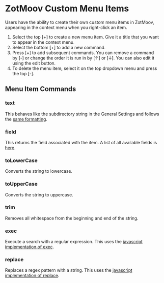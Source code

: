 # ZotMoov Custom Menu Items

Users have the ability to create their own custom menu items in ZotMoov, appearing in the context menu when you right-click an item.

1. Select the top [+] to create a new menu item. Give it a title that you want to appear in the context menu.
2. Select the bottom [+] to add a new command.
3. Press [+] to add subsequent commands. You can remove a command by [-] or change the order it is run in by [↑] or [↓]. You can also edit it using the edit button.
4. To delete the menu item, select it on the top dropdown menu and press the top [-].

## Menu Item Commands

### text

This behaves like the subdirectory string in the General Settings and follows the [same formatting](WILDCARD_INFO.md).

### field

This returns the field associated with the item. A list of all available fields is [here](https://www.zotero.org/support/dev/client_coding/javascript_api/search_fields).

### toLowerCase

Converts the string to lowercase.

### toUpperCase

Converts the string to uppercase.

### trim

Removes all whitespace from the beginning and end of the string.


### exec

Execute a search with a regular expression. This uses the [javascript implementation of exec](https://developer.mozilla.org/en-US/docs/Web/JavaScript/Reference/Global_Objects/RegExp/exec).


### replace

Replaces a regex pattern with a string. This uses the [javascript implementation of replace](https://developer.mozilla.org/en-US/docs/Web/JavaScript/Reference/Global_Objects/String/replace).